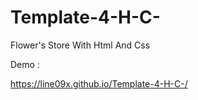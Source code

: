 # Template-4-H-C-
Flower's Store With Html And Css


Demo : 

https://line09x.github.io/Template-4-H-C-/
